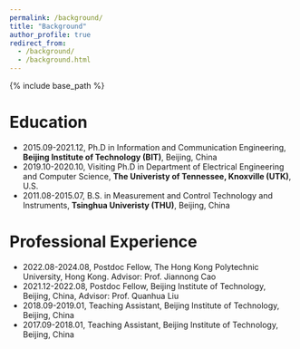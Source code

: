 ```yaml
---
permalink: /background/
title: "Background"
author_profile: true
redirect_from: 
  - /background/
  - /background.html
---
```


{% include base_path %}

Education
======
* 2015.09-2021.12, Ph.D in Information and Communication Engineering, **Beijing Institute of Technology (BIT)**, Beijing, China
* 2019.10-2020.10, Visiting Ph.D in Department of Electrical Engineering and Computer Science, **The Univeristy of Tennessee, Knoxville (UTK)**, U.S.
* 2011.08-2015.07, B.S. in Measurement and Control Technology and Instruments, **Tsinghua Univeristy (THU)**, Beijing, China

Professional Experience
======
* 2022.08-2024.08, Postdoc Fellow, The Hong Kong Polytechnic University, Hong Kong. Advisor: Prof. Jiannong Cao
* 2021.12-2022.08, Postdoc Fellow, Beijing Institute of Technology, Beijing, China, Advisor: Prof. Quanhua Liu
* 2018.09-2019.01, Teaching Assistant, Beijing Institute of Technology, Beijing, China
* 2017.09-2018.01, Teaching Assistant, Beijing Institute of Technology, Beijing, China

